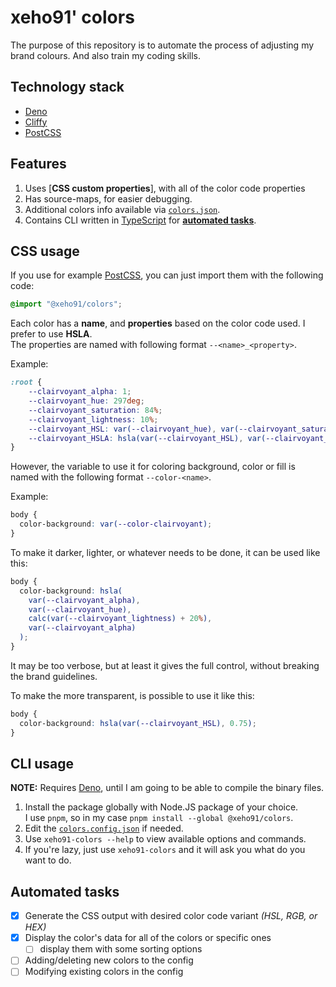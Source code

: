 # xeho91' colors

The purpose of this repository is to automate the process of adjusting my brand
colours. And also train my coding skills.

## Technology stack

- [Deno]
- [Cliffy]
- [PostCSS]

[Deno]: https://github.com/denoland/deno/
[Cliffy]: https://github.com/c4spar/deno-cliffy/
[PostCSS]: https://github.com/postcss/postcss/

## Features

1. Uses [**CSS custom properties**], with all of the color code properties
2. Has source-maps, for easier debugging.
3. Additional colors info available via [`colors.json`](./dist/colors.json).
4. Contains CLI written in [TypeScript] for [**automated tasks**](#automated-tasks).

[CSS custom properties]: https://developer.mozilla.org/en-US/docs/Web/CSS/--*/
[TypeScript]: https://github.com/microsoft/typescript/

## CSS usage

If you use for example [PostCSS], you can just import them with the following
code:

```css
@import "@xeho91/colors";
```

Each color has a **name**, and **properties** based on the color code used. I
prefer to use **HSLA**.\
The properties are named with following format `--<name>_<property>`.

Example:

```css
:root {
	--clairvoyant_alpha: 1;
	--clairvoyant_hue: 297deg;
	--clairvoyant_saturation: 84%;
	--clairvoyant_lightness: 10%;
	--clairvoyant_HSL: var(--clairvoyant_hue), var(--clairvoyant_saturation), var(--clairvoyant_lightness);
	--clairvoyant_HSLA: hsla(var(--clairvoyant_HSL), var(--clairvoyant_alpha));
}
```

However, the variable to use it for coloring background, color or fill is named
with the following format `--color-<name>`.

Example:

```css
body {
  color-background: var(--color-clairvoyant);
}
```

To make it darker, lighter, or whatever needs to be done, it can be used like
this:

```css
body {
  color-background: hsla(
    var(--clairvoyant_alpha),
    var(--clairvoyant_hue),
    calc(var(--clairvoyant_lightness) + 20%),
    var(--clairvoyant_alpha)
  );
}
```

It may be too verbose, but at least it gives the full control, without breaking
the brand guidelines.

To make the more transparent, is possible to use it like this:

```css
body {
  color-background: hsla(var(--clairvoyant_HSL), 0.75);
}
```

## CLI usage

**NOTE:** Requires [Deno], until I am going to be able to compile the binary files.

1. Install the package globally with Node.JS package of your choice.\
   I use `pnpm`, so in my case `pnpm install --global @xeho91/colors`.
2. Edit the [`colors.config.json`](./colors.config.json) if needed.
3. Use `xeho91-colors --help` to view available options and commands.
4. If you're lazy, just use `xeho91-colors` and it will ask you what do you
   want to do.

## Automated tasks

- [x] Generate the CSS output with desired color code variant _(HSL, RGB, or HEX)_
- [x] Display the color's data for all of the colors or specific ones
  - [ ] display them with some sorting options
- [ ] Adding/deleting new colors to the config
- [ ] Modifying existing colors in the config
